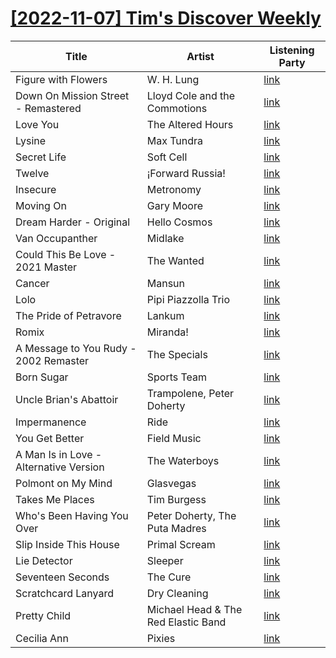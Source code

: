 # [[2022-11-07] Tim's Discover Weekly](https://open.spotify.com/user/zachthehammer/playlist/2DJMV1yHQKM172FakKdpyD)

| Title | Artist | Listening Party |
| --- | --- | --- |
| Figure with Flowers | W. H. Lung | [link](https://timstwitterlisteningparty.com/pages/replay/feed_979.html) |
| Down On Mission Street - Remastered | Lloyd Cole and the Commotions | [link](https://timstwitterlisteningparty.com/pages/replay/feed_49.html) |
| Love You | The Altered Hours | [link](https://timstwitterlisteningparty.com/pages/replay/feed_992.html) |
| Lysine | Max Tundra | [link](https://timstwitterlisteningparty.com/pages/replay/feed_785.html) |
| Secret Life | Soft Cell | [link](https://timstwitterlisteningparty.com/pages/replay/feed_949.html) |
| Twelve | ¡Forward Russia! | [link](https://timstwitterlisteningparty.com/pages/replay/feed_467.html) |
| Insecure | Metronomy | [link](https://timstwitterlisteningparty.com/pages/replay/feed_348.html) |
| Moving On | Gary Moore | [link]() |
| Dream Harder - Original | Hello Cosmos | [link](https://timstwitterlisteningparty.com/pages/replay/feed_635.html) |
| Van Occupanther | Midlake | [link](https://timstwitterlisteningparty.com/pages/replay/feed_80.html) |
| Could This Be Love - 2021 Master | The Wanted | [link](https://timstwitterlisteningparty.com/pages/replay/feed_975.html) |
| Cancer | Mansun | [link](https://timstwitterlisteningparty.com/pages/replay/feed_119.html) |
| Lolo | Pipi Piazzolla Trio | [link](https://timstwitterlisteningparty.com/pages/replay/feed_407.html) |
| The Pride of Petravore | Lankum | [link](https://timstwitterlisteningparty.com/pages/replay/feed_742.html) |
| Romix | Miranda! | [link](https://timstwitterlisteningparty.com/pages/replay/feed_298.html) |
| A Message to You Rudy - 2002 Remaster | The Specials | [link](https://timstwitterlisteningparty.com/pages/replay/feed_147.html) |
| Born Sugar | Sports Team | [link](https://timstwitterlisteningparty.com/pages/replay/feed_230.html) |
| Uncle Brian's Abattoir | Trampolene, Peter Doherty | [link](https://timstwitterlisteningparty.com/pages/replay/feed_910.html) |
| Impermanence | Ride | [link](https://timstwitterlisteningparty.com/pages/replay/feed_129.html) |
| You Get Better | Field Music | [link](https://timstwitterlisteningparty.com/pages/replay/feed_758.html) |
| A Man Is in Love - Alternative Version | The Waterboys | [link](https://timstwitterlisteningparty.com/pages/replay/feed_531.html) |
| Polmont on My Mind | Glasvegas | [link](https://timstwitterlisteningparty.com/pages/replay/feed_113.html) |
| Takes Me Places | Tim Burgess | [link](https://timstwitterlisteningparty.com/pages/replay/feed_156.html) |
| Who's Been Having You Over | Peter Doherty, The Puta Madres | [link](https://timstwitterlisteningparty.com/pages/replay/feed_757.html) |
| Slip Inside This House | Primal Scream | [link](https://timstwitterlisteningparty.com/pages/replay/feed_930.html) |
| Lie Detector | Sleeper | [link](https://timstwitterlisteningparty.com/pages/replay/feed_106.html) |
| Seventeen Seconds | The Cure | [link](https://timstwitterlisteningparty.com/pages/replay/feed_436.html) |
| Scratchcard Lanyard | Dry Cleaning | [link](https://timstwitterlisteningparty.com/pages/replay/feed_731.html) |
| Pretty Child | Michael Head & The Red Elastic Band | [link](https://timstwitterlisteningparty.com/pages/replay/feed_1101.html) |
| Cecilia Ann | Pixies | [link](https://timstwitterlisteningparty.com/pages/replay/feed_367.html) |
